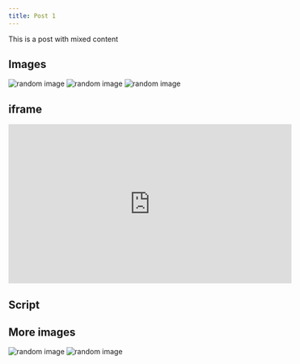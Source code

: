 ```yaml
---
title: Post 1
---
```


This is a post with mixed content

## Images
![random image](http://loremflickr.com/320/240?random=1)
![random image](http://loremflickr.com/320/240?random=2)
![random image](http://loremflickr.com/320/240?random=3)

## iframe
<iframe width="560" height="315" src="http://www.youtube.com/embed/XDrB5c4-c9Y" frameborder="0"></iframe>

## Script
<script src="http://code.jquery.com/jquery-3.3.1.slim.min.js"></script>

## More images
![random image](http://loremflickr.com/320/240?random=4)
![random image](http://loremflickr.com/320/240?random=5)
